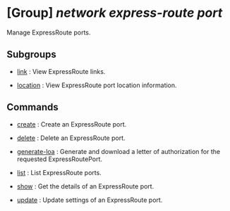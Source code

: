 # [Group] _network express-route port_

Manage ExpressRoute ports.

## Subgroups

- [link](/Commands/network/express-route/port/link/readme.md)
: View ExpressRoute links.

- [location](/Commands/network/express-route/port/location/readme.md)
: View ExpressRoute port location information.

## Commands

- [create](/Commands/network/express-route/port/_create.md)
: Create an ExpressRoute port.

- [delete](/Commands/network/express-route/port/_delete.md)
: Delete an ExpressRoute port.

- [generate-loa](/Commands/network/express-route/port/_generate-loa.md)
: Generate and download a letter of authorization for the requested ExpressRoutePort.

- [list](/Commands/network/express-route/port/_list.md)
: List ExpressRoute ports.

- [show](/Commands/network/express-route/port/_show.md)
: Get the details of an ExpressRoute port.

- [update](/Commands/network/express-route/port/_update.md)
: Update settings of an ExpressRoute port.
